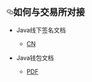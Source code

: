 <article class="markdown-body entry-content" itemprop="text"><h1><a id="user-content-如何与交易所对接" class="anchor" aria-hidden="true" href="#如何与交易所对接"><svg class="octicon octicon-link" viewBox="0 0 16 16" version="1.1" width="16" height="16" aria-hidden="true"><path fill-rule="evenodd" d="M4 9h1v1H4c-1.5 0-3-1.69-3-3.5S2.55 3 4 3h4c1.45 0 3 1.69 3 3.5 0 1.41-.91 2.72-2 3.25V8.59c.58-.45 1-1.27 1-2.09C10 5.22 8.98 4 8 4H4c-.98 0-2 1.22-2 2.5S3 9 4 9zm9-3h-1v1h1c1 0 2 1.22 2 2.5S13.98 12 13 12H9c-.98 0-2-1.22-2-2.5 0-.83.42-1.64 1-2.09V6.25c-1.09.53-2 1.84-2 3.25C6 11.31 7.55 13 9 13h4c1.45 0 3-1.69 3-3.5S14.5 6 13 6z"></path></svg></a>如何与交易所对接</h1>
<ul>
<li>
<p>Java线下签名文档</p>
<ul>
<li><a href="/elastos/Elastos.Developer.Doc/blob/master/Ignore/Doc/Java_offline_signature_CN.md">CN</a></li>
</ul>
</li>
<li>
<p>Java钱包文档</p>
<ul>
<li><a href="/elastos/Elastos.Developer.Doc/blob/master/Ignore/Doc/Java_wallet_doc.pdf">PDF</a></li>
</ul>
</li>
</ul>
</article>